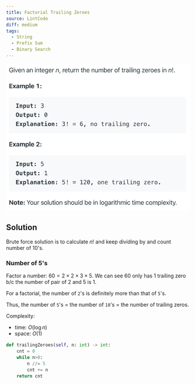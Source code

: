 ```yaml
---
title: Factorial Trailing Zeroes
source: LintCode
diff: medium
tags:
  - String
  - Prefix Sum
  - Binary Search
---
```


<img class="medium-zoom" src="/algo/factorial-trailing-zeroes.png" alt="https://leetcode.com/problems/factorial-trailing-zeroes">

## Solution

Brute force solution is to calculate $n!$ and keep dividing by and count number of $10$'s.

### Number of 5's

Factor a number: $60 = 2 \times 2 \times 3 \times 5$. We can see $60$ only has 1 trailing zero b/c the number of pair of $2$ and $5$ is 1.

For a factorial, the number of `2`'s is definitely more than that of `5`'s.

Thus, the number of `5`'s $=$ the number of `10`'s $=$ the number of trailing zeros.

Complexity:

- time: $O(\log n)$
- space: $O(1)$

```py
def trailingZeroes(self, n: int) -> int:
    cnt = 0
    while n>0:
        n //= 5
        cnt += n
    return cnt
```
